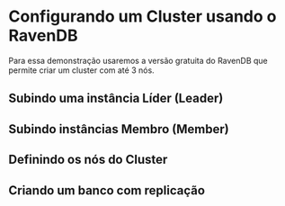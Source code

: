 # Configurando um Cluster usando o RavenDB
Para essa demonstração usaremos a versão gratuita do RavenDB que permite criar um cluster com até 3 nós.

## Subindo uma instância Líder (Leader)

## Subindo instâncias Membro (Member)

## Definindo os nós do Cluster

## Criando um banco com replicação
<!--stackedit_data:
eyJoaXN0b3J5IjpbLTExMjUwMzYyNjYsLTI0ODg3ODQ3NSwzND
YxMTU4MTldfQ==
-->